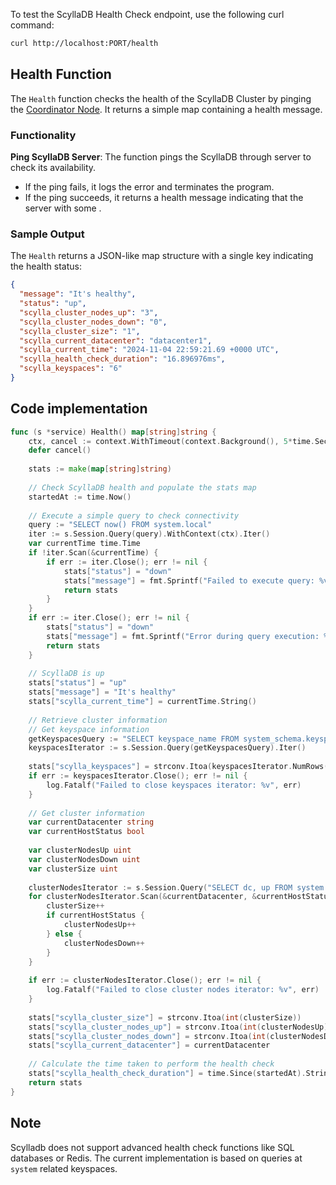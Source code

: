 To test the ScyllaDB Health Check endpoint, use the following curl command:

```bash
curl http://localhost:PORT/health
```
## Health Function

The `Health` function checks the health of the ScyllaDB Cluster by pinging the [Coordinator Node](https://opensource.docs.scylladb.com/stable/architecture/architecture-fault-tolerance.html). It returns a simple map containing a health message.

### Functionality

**Ping ScyllaDB Server**: The function pings the ScyllaDB through server to check its availability.

   - If the ping fails, it logs the error and terminates the program.
   - If the ping succeeds, it returns a health message indicating that the server with some .

### Sample Output

The `Health` returns a JSON-like map structure with a single key indicating the health status:

```json
{
  "message": "It's healthy",
  "status": "up",
  "scylla_cluster_nodes_up": "3",
  "scylla_cluster_nodes_down": "0",
  "scylla_cluster_size": "1",
  "scylla_current_datacenter": "datacenter1",
  "scylla_current_time": "2024-11-04 22:59:21.69 +0000 UTC",
  "scylla_health_check_duration": "16.896976ms",
  "scylla_keyspaces": "6"
}
```

## Code implementation

```go
func (s *service) Health() map[string]string {
    ctx, cancel := context.WithTimeout(context.Background(), 5*time.Second)
    defer cancel()
    
    stats := make(map[string]string)
    
    // Check ScyllaDB health and populate the stats map
    startedAt := time.Now()
    
    // Execute a simple query to check connectivity
    query := "SELECT now() FROM system.local"
    iter := s.Session.Query(query).WithContext(ctx).Iter()
    var currentTime time.Time
    if !iter.Scan(&currentTime) {
        if err := iter.Close(); err != nil {
            stats["status"] = "down"
            stats["message"] = fmt.Sprintf("Failed to execute query: %v", err)
            return stats
        }
    }
    if err := iter.Close(); err != nil {
        stats["status"] = "down"
        stats["message"] = fmt.Sprintf("Error during query execution: %v", err)
        return stats
    }
    
    // ScyllaDB is up
    stats["status"] = "up"
    stats["message"] = "It's healthy"
    stats["scylla_current_time"] = currentTime.String()
    
    // Retrieve cluster information
    // Get keyspace information
    getKeyspacesQuery := "SELECT keyspace_name FROM system_schema.keyspaces"
    keyspacesIterator := s.Session.Query(getKeyspacesQuery).Iter()
    
    stats["scylla_keyspaces"] = strconv.Itoa(keyspacesIterator.NumRows())
    if err := keyspacesIterator.Close(); err != nil {
        log.Fatalf("Failed to close keyspaces iterator: %v", err)
    }
    
    // Get cluster information
    var currentDatacenter string
    var currentHostStatus bool
    
    var clusterNodesUp uint
    var clusterNodesDown uint
    var clusterSize uint
    
    clusterNodesIterator := s.Session.Query("SELECT dc, up FROM system.cluster_status").Iter()
    for clusterNodesIterator.Scan(&currentDatacenter, &currentHostStatus) {
        clusterSize++
        if currentHostStatus {
            clusterNodesUp++
        } else {
            clusterNodesDown++
        }
    }
    
    if err := clusterNodesIterator.Close(); err != nil {
        log.Fatalf("Failed to close cluster nodes iterator: %v", err)
    }
    
    stats["scylla_cluster_size"] = strconv.Itoa(int(clusterSize))
    stats["scylla_cluster_nodes_up"] = strconv.Itoa(int(clusterNodesUp))
    stats["scylla_cluster_nodes_down"] = strconv.Itoa(int(clusterNodesDown))
    stats["scylla_current_datacenter"] = currentDatacenter
    
    // Calculate the time taken to perform the health check
    stats["scylla_health_check_duration"] = time.Since(startedAt).String()
    return stats
}

```

## Note

Scylladb does not support advanced health check functions like SQL databases or Redis. 
The current implementation is based on queries at `system` related keyspaces.
